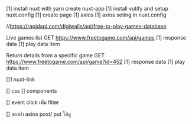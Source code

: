 [1] install nuxt with yarn create nuxt-app <project-name>
[1] install vutify and setup nuxt.config
[1] create page
[1] axios
[1] axios seting in nuxt.config

//https://rapidapi.com/digiwalls/api/free-to-play-games-database

Live games list
GET https://www.freetogame.com/api/games
[1] response data
[1] play data item

Return details from a specific game
GET https://www.freetogame.com/api/game?id=452
[1] response data
[1] play data item

[]1 nuxt-link

[] css
[] components

[] event click เพิ่ม filter

[] ลองทำ axios post/ put ให้ดู
